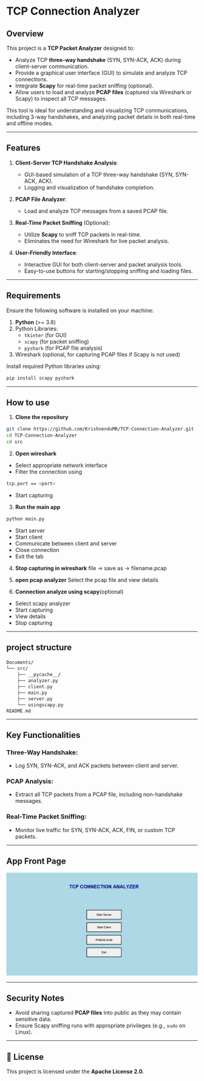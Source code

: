 # TCP Connection Analyzer

## Overview
This project is a **TCP Packet Analyzer** designed to:
- Analyze TCP **three-way handshake** (SYN, SYN-ACK, ACK) during client-server communication.
- Provide a graphical user interface (GUI) to simulate and analyze TCP connections.
- Integrate **Scapy** for real-time packet sniffing (optional).
- Allow users to load and analyze **PCAP files** (captured via Wireshark or Scapy) to inspect all TCP messages.

This tool is ideal for understanding and visualizing TCP communications, including 3-way handshakes, and analyzing packet details in both real-time and offline modes.

---

## Features
1. **Client-Server TCP Handshake Analysis**:
   - GUI-based simulation of a TCP three-way handshake (SYN, SYN-ACK, ACK).
   - Logging and visualization of handshake completion.

2. **PCAP File Analyzer**:
   - Load and analyze TCP messages from a saved PCAP file.

3. **Real-Time Packet Sniffing** (Optional):
   - Utilize **Scapy** to sniff TCP packets in real-time.
   - Eliminates the need for Wireshark for live packet analysis.

4. **User-Friendly Interface**:
   - Interactive GUI for both client-server and packet analysis tools.
   - Easy-to-use buttons for starting/stopping sniffing and loading files.

---

## Requirements
Ensure the following software is installed on your machine:

1. **Python** (>= 3.8)
2. Python Libraries:
   - `tkinter` (for GUI)
   - `scapy` (for packet sniffing)
   - `pyshark` (for PCAP file analysis)
3. Wireshark (optional, for capturing PCAP files if Scapy is not used)

Install required Python libraries using:
```bash
pip install scapy pyshark
```
---

## How to use
1. **Clone the repository**
```bash
git clone https://github.com/KrishnenduMR/TCP-Connection-Analyzer.git
cd TCP-Connection-Analyzer
cd src
```
2. **Open wireshark**
- Select appropriate network interface
- Filter the connection using 
```bash
tcp.port == <port>
```
- Start capturing

3. **Run the main app**
```bash
python main.py
```
-  Start server
-  Start client
-  Communicate between client and server
-  Close connection
- Exit the tab

4. **Stop capturing in wireshark**
  file -> save as -> filename.pcap

5. **open pcap analyzer**
  Select the pcap file and view details

6. **Connection analyze using scapy**(optional)
- Select scapy analyzer
- Start capturing
- View details
- Stop capturing

---

## project structure
```
Documents/
└── src/
    ├── __pycache__/
    ├── analyzer.py
    ├── client.py
    ├── main.py
    ├── server.py
    └── usingscapy.py
README.md
```
---

## Key Functionalities

### Three-Way Handshake:
- Log SYN, SYN-ACK, and ACK packets between client and server.

### PCAP Analysis:
- Extract all TCP packets from a PCAP file, including non-handshake messages.

### Real-Time Packet Sniffing:
- Monitor live traffic for SYN, SYN-ACK, ACK, FIN, or custom TCP packets.

---

## App Front Page

![alt text](Documents/FrontPage.png)

---

## Security Notes
- Avoid sharing captured **PCAP files** into public as they may contain sensitive data.
- Ensure Scapy sniffing runs with appropriate privileges (e.g., `sudo` on Linux).

---
## 📄 License
This project is licensed under the **Apache License 2.0**.



